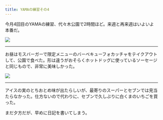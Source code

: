 ```yaml
---
title: YAMAの練習その4
---
```


今月4回目のYAMAの練習、代々木公園で2時間ほど。来週と再来週はいよいよ本番だ。

![](https://photos.apkas.net/medium/202310/20231022-121503.webp)

---

お昼はモスバーガーで限定メニューのバーベキューフォカッチャをテイクアウトして、公園で食べた。形は違うがおそらくホットドッグに使っているソーセージと同じもので、非常に美味しかった。

![](https://photos.apkas.net/medium/202310/20231022-135720.webp)

---

アイスの実のとちおとめ味が出たらしいが、最寄りのスーパーとセブンでは見当たらなかった。仕方ないので代わりに、セブンで久しぶりに白くまのいちごを買った。

まだ夕方だが、早めに日記を書いてしまう。
